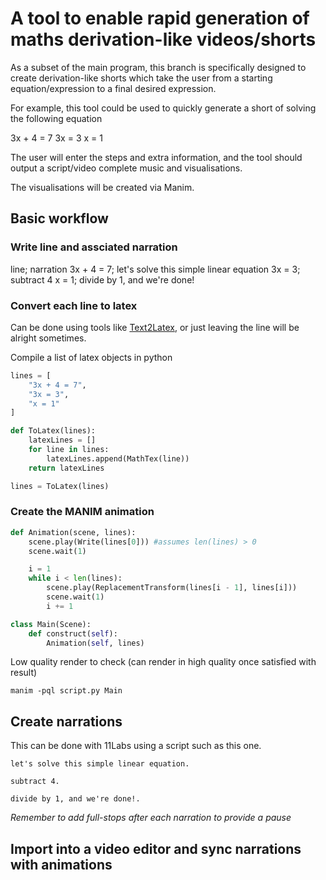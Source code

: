 # A tool to enable rapid generation of maths derivation-like videos/shorts

As a subset of the main program, this branch is specifically designed to create derivation-like shorts which take the user from a starting equation/expression to a final desired expression.

For example, this tool could be used to quickly generate a short of solving the following equation

3x + 4 = 7
3x = 3
x = 1

The user will enter the steps and extra information, and the tool should output a script/video complete music and visualisations.

The visualisations will be created via Manim.

## Basic workflow

### Write line and assciated narration
line; narration
3x + 4 = 7; let's solve this simple linear equation
3x = 3; subtract 4
x = 1; divide by 1, and we're done!

### Convert each line to latex
Can be done using tools like [Text2Latex](https://www.text2latex.com/), or just leaving the line will be alright sometimes.

Compile a list of latex objects in python
```python
lines = [
    "3x + 4 = 7",
    "3x = 3",
    "x = 1"
]

def ToLatex(lines):
    latexLines = []
    for line in lines:
        latexLines.append(MathTex(line))
    return latexLines

lines = ToLatex(lines)
```

### Create the MANIM animation

```python
def Animation(scene, lines):
    scene.play(Write(lines[0])) #assumes len(lines) > 0
    scene.wait(1)

    i = 1
    while i < len(lines):
        scene.play(ReplacementTransform(lines[i - 1], lines[i]))
        scene.wait(1)
        i += 1

class Main(Scene):
    def construct(self):
        Animation(self, lines)
```

Low quality render to check (can render in high quality once satisfied with result)
```
manim -pql script.py Main
```

## Create narrations
This can be done with 11Labs using a script such as this one.

```
let's solve this simple linear equation.

subtract 4.

divide by 1, and we're done!.
```
*Remember to add full-stops after each narration to provide a pause*

## Import into a video editor and sync narrations with animations
